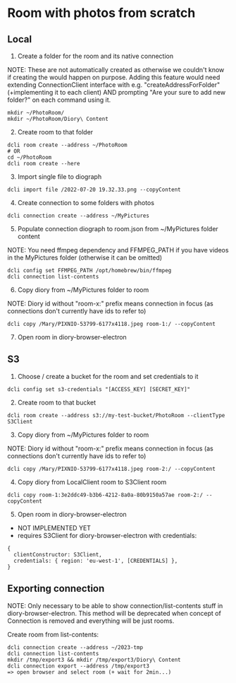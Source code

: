 # Room with photos from scratch

## Local

1. Create a folder for the room and its native connection

NOTE: These are not automatically created as otherwise we couldn't know if creating the would happen on purpose. Adding this feature would need extending ConnectionClient interface with e.g. "createAddressForFolder" (+implementing it to each client) AND prompting "Are your sure to add new folder?" on each command using it.

```
mkdir ~/PhotoRoom/
mkdir ~/PhotoRoom/Diory\ Content
```

2. Create room to that folder

```
dcli room create --address ~/PhotoRoom
# OR
cd ~/PhotoRoom
dcli room create --here
```

3. Import single file to diograph

```
dcli import file /2022-07-20 19.32.33.png --copyContent
```

4. Create connection to some folders with photos

```
dcli connection create --address ~/MyPictures
```

5. Populate connection diograph to room.json from ~/MyPictures folder content

NOTE: You need ffmpeg dependency and FFMPEG_PATH if you have videos in the MyPictures folder (otherwise it can be omitted)

```
dcli config set FFMPEG_PATH /opt/homebrew/bin/ffmpeg
dcli connection list-contents
```

6. Copy diory from ~/MyPictures folder to room

NOTE: Diory id without "room-x:" prefix means connection in focus (as connections don't currently have ids to refer to)

```
dcli copy /Mary/PIXNIO-53799-6177x4118.jpeg room-1:/ --copyContent
```

7. Open room in diory-browser-electron

## S3

1. Choose / create a bucket for the room and set credentials to it

```
dcli config set s3-credentials "[ACCESS_KEY] [SECRET_KEY]"
```

2. Create room to that bucket

```
dcli room create --address s3://my-test-bucket/PhotoRoom --clientType S3Client
```

3. Copy diory from ~/MyPictures folder to room

NOTE: Diory id without "room-x:" prefix means connection in focus (as connections don't currently have ids to refer to)

```
dcli copy /Mary/PIXNIO-53799-6177x4118.jpeg room-2:/ --copyContent
```

4. Copy diory from LocalClient room to S3Client room

```
dcli copy room-1:3e2ddc49-b3b6-4212-8a0a-80b9150a57ae room-2:/ --copyContent
```

5. Open room in diory-browser-electron

- NOT IMPLEMENTED YET
- requires S3Client for diory-browser-electron with credentials:

```
{
  clientConstructor: S3Client,
  credentials: { region: 'eu-west-1', [CREDENTIALS] },
}
```

## Exporting connection

NOTE: Only necessary to be able to show connection/list-contents stuff in diory-browser-electron. This method will be deprecated when concept of Connection is removed and everything will be just rooms.

Create room from list-contents:

```
dcli connection create --address ~/2023-tmp
dcli connection list-contents
mkdir /tmp/export3 && mkdir /tmp/export3/Diory\ Content
dcli connection export --address /tmp/export3
=> open browser and select room (+ wait for 2min...)
```
